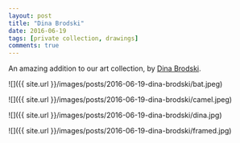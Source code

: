 ```yaml
---
layout: post
title: "Dina Brodski"
date: 2016-06-19
tags: [private collection, drawings]
comments: true
---
```

An amazing addition to our art collection, by [Dina Brodski](http://dinabrodsky.com).

![]({{ site.url }}/images/posts/2016-06-19-dina-brodski/bat.jpeg)

![]({{ site.url }}/images/posts/2016-06-19-dina-brodski/camel.jpeg)

![]({{ site.url }}/images/posts/2016-06-19-dina-brodski/dina.jpg)

![]({{ site.url }}/images/posts/2016-06-19-dina-brodski/framed.jpg)

